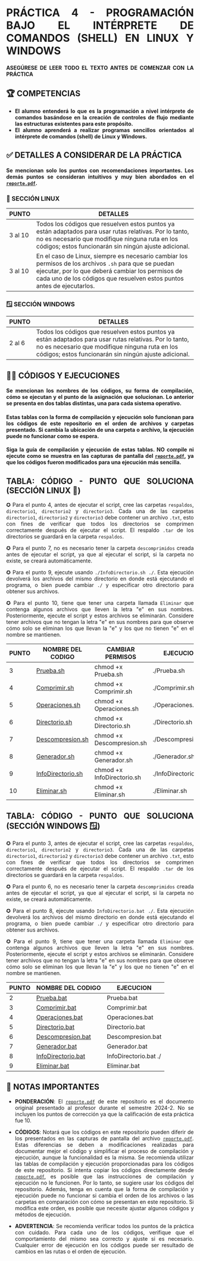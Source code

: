 <div style="text-align: justify">

# PRÁCTICA 4 - PROGRAMACIÓN BAJO EL INTÉRPRETE DE COMANDOS (SHELL) EN LINUX Y WINDOWS

#### ASEGÚRESE DE LEER TODO EL TEXTO ANTES DE COMENZAR CON LA PRÁCTICA

## 🏆 COMPETENCIAS

- **El alumno entenderá lo que es la programación a nivel intérprete de comandos basándose en la creación de controles de flujo mediante las estructuras existentes para este propósito.**
- **El alumno aprenderá a realizar programas sencillos orientados al intérprete de comandos (shell) de Linux y Windows.**

## ✅ DETALLES A CONSIDERAR DE LA PRÁCTICA

#### Se mencionan solo los puntos con recomendaciones importantes. Los demás puntos se consideran intuitivos y muy bien abordados en el [`reporte.pdf`](Unidad2_Practica4_Reporte.pdf).

### 🐧 SECCIÓN LINUX

| PUNTO | DETALLES |
|-------|----------|
| 3 al 10 | Todos los códigos que resuelven estos puntos ya están adaptados para usar rutas relativas. Por lo tanto, no es necesario que modifique ninguna ruta en los códigos; estos funcionarán sin ningún ajuste adicional. |
| 3 al 10 | En el caso de Linux, siempre es necesario cambiar los permisos de los archivos `.sh` para que se puedan ejecutar, por lo que deberá cambiar los permisos de cada uno de los códigos que resuelven estos puntos antes de ejecutarlos. |

### 🪟 SECCIÓN WINDOWS

| PUNTO | DETALLES |
|-------|----------|
| 2 al 6 | Todos los códigos que resuelven estos puntos ya están adaptados para usar rutas relativas. Por lo tanto, no es necesario que modifique ninguna ruta en los códigos; estos funcionarán sin ningún ajuste adicional. |

## 🧑‍💻 CÓDIGOS Y EJECUCIONES

#### Se mencionan los nombres de los códigos, su forma de compilación, cómo se ejecutan y el punto de la asignación que solucionan. Lo anterior se presenta en dos tablas distintas, una para cada sistema operativo.

#### Estas tablas con la forma de compilación y ejecución solo funcionan para los códigos de este repositorio en el orden de archivos y carpetas presentado. Si cambia la ubicación de una carpeta o archivo, la ejecución puede no funcionar como se espera.

#### Siga la guía de compilación y ejecución de estas tablas. NO compile ni ejecute como se muestra en las capturas de pantalla del [`reporte.pdf`](Unidad2_Practica4_Reporte.pdf), ya que los códigos fueron modificados para una ejecución más sencilla.

## TABLA: CÓDIGO - PUNTO QUE SOLUCIONA (SECCIÓN LINUX 🐧)

✪ Para el punto 4, antes de ejecutar el script, cree las carpetas `respaldos`, `directorio1`, `directorio2` y `directorio3`. Cada una de las carpetas `directorio1`, `directorio2` y `directorio3` debe contener un archivo `.txt`, esto con fines de verificar que todos los directorios se comprimen correctamente después de ejecutar el script. El respaldo `.tar` de los directorios se guardará en la carpeta `respaldos`.

✪ Para el punto 7, no es necesario tener la carpeta `descomprimidos` creada antes de ejecutar el script, ya que al ejecutar el script, si la carpeta no existe, se creará automáticamente.

✪ Para el punto 9, ejecute usando `./InfoDirectorio.sh ./`. Esta ejecución devolverá los archivos del mismo directorio en donde está ejecutando el programa, o bien puede cambiar `./` y especificar otro directorio para obtener sus archivos.

✪ Para el punto 10, tiene que tener una carpeta llamada `Eliminar` que contenga algunos archivos que lleven la letra "e" en sus nombres. Posteriormente, ejecute el script y estos archivos se eliminarán. Considere tener archivos que no tengan la letra "e" en sus nombres para que observe cómo solo se eliminan los que llevan la "e" y los que no tienen "e" en el nombre se mantienen.

| PUNTO | NOMBRE DEL CODIGO | CAMBIAR PERMISOS | EJECUCION |
|-------|-------------------|------------------|-----------|
| 3 | [Prueba.sh](./LINUX/Prueba.sh) | chmod +x Prueba.sh | ./Prueba.sh |
| 4 | [Comprimir.sh](./LINUX/Comprimir.sh) | chmod +x Comprimir.sh | ./Comprimir.sh |
| 5 | [Operaciones.sh](./LINUX/Operaciones.sh) | chmod +x Operaciones.sh | ./Operaciones.sh |
| 6 | [Directorio.sh](./LINUX/Directorio.sh) | chmod +x Directorio.sh | ./Directorio.sh |
| 7 | [Descompresion.sh](./LINUX/Descompresion.sh) | chmod +x Descompresion.sh | ./Descompresion.sh |
| 8 | [Generador.sh](./LINUX/Generador.sh) | chmod +x Generador.sh | ./Generador.sh |
| 9 | [InfoDirectorio.sh](./LINUX/InfoDirectorio.sh) | chmod +x InfoDirectorio.sh | ./InfoDirectorio.sh ./ |
| 10 | [Eliminar.sh](./LINUX/Eliminar.sh) | chmod +x Eliminar.sh | ./Eliminar.sh |

## TABLA: CÓDIGO - PUNTO QUE SOLUCIONA (SECCIÓN WINDOWS 🪟)

✪ Para el punto 3, antes de ejecutar el script, cree las carpetas `respaldos`, `directorio1`, `directorio2` y `directorio3`. Cada una de las carpetas `directorio1`, `directorio2` y `directorio3` debe contener un archivo `.txt`, esto con fines de verificar que todos los directorios se comprimen correctamente después de ejecutar el script. El respaldo `.tar` de los directorios se guardará en la carpeta `respaldos`.

✪ Para el punto 6, no es necesario tener la carpeta `descomprimidos` creada antes de ejecutar el script, ya que al ejecutar el script, si la carpeta no existe, se creará automáticamente.

✪ Para el punto 8, ejecute usando `InfoDirectorio.bat ./`. Esta ejecución devolverá los archivos del mismo directorio en donde está ejecutando el programa, o bien puede cambiar `./` y especificar otro directorio para obtener sus archivos.

✪ Para el punto 9, tiene que tener una carpeta llamada `Eliminar` que contenga algunos archivos que lleven la letra "e" en sus nombres. Posteriormente, ejecute el script y estos archivos se eliminarán. Considere tener archivos que no tengan la letra "e" en sus nombres para que observe cómo solo se eliminan los que llevan la "e" y los que no tienen "e" en el nombre se mantienen.

| PUNTO | NOMBRE DEL CODIGO | EJECUCION |
|-------|-------------------|-----------|
| 2 | [Prueba.bat](./WINDOWS/Prueba.bat) | Prueba.bat |
| 3 | [Comprimir.bat](./WINDOWS/Comprimir.bat) | Comprimir.bat |
| 4 | [Operaciones.bat](./WINDOWS/Operaciones.bat) | Operaciones.bat |
| 5 | [Directorio.bat](./WINDOWS/Directorio.bat) | Directorio.bat |
| 6 | [Descompresion.bat](./WINDOWS/Descompresion.bat) | Descompresion.bat |
| 7 | [Generador.bat](./WINDOWS/Generador.bat) | Generador.bat |
| 8 | [InfoDirectorio.bat](./WINDOWS/InfoDirectorio.bat) | InfoDirectorio.bat ./ |
| 9 | [Eliminar.bat](./WINDOWS/Eliminar.bat) | Eliminar.bat |

## 📝 NOTAS IMPORTANTES

- **PONDERACIÓN**: El [`reporte.pdf`](Unidad2_Practica4_Reporte.pdf) de este repositorio es el documento original presentado al profesor durante el semestre 2024-2. No se incluyen los puntos de corrección ya que la calificación de esta práctica fue 10.

- **CÓDIGOS**: Notará que los códigos en este repositorio pueden diferir de los presentados en las capturas de pantalla del archivo [`reporte.pdf`](Unidad2_Practica4_Reporte.pdf). Estas diferencias se deben a modificaciones realizadas para documentar mejor el código y simplificar el proceso de compilación y ejecución, aunque la funcionalidad es la misma. Se recomienda utilizar las tablas de compilación y ejecución proporcionadas para los códigos de este repositorio. Si intenta copiar los códigos directamente desde [`reporte.pdf`](Unidad2_Practica4_Reporte.pdf), es posible que las instrucciones de compilación y ejecución no le funcionen. Por lo tanto, se sugiere usar los códigos del repositorio. Además, tenga en cuenta que la forma de compilación y ejecución puede no funcionar si cambia el orden de los archivos o las carpetas en comparación con cómo se presentan en este repositorio. Si modifica este orden, es posible que necesite ajustar algunos códigos y métodos de ejecución.

- **ADVERTENCIA**: Se recomienda verificar todos los puntos de la práctica con cuidado. Para cada uno de los códigos, verifique que el comportamiento del mismo sea correcto y ajuste si es necesario. Cualquier error de ejecución en los códigos puede ser resultado de cambios en las rutas o el orden de ejecución.

</div>
